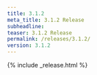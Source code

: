 ```yaml
---
title: 3.1.2
meta_title: 3.1.2 Release
subheadline: 
teaser: 3.1.2 Release
permalink: /releases/3.1.2/
version: 3.1.2
---
```


{% include _release.html %}
